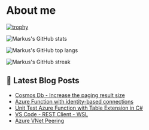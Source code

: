 # About me

[![trophy](https://github-profile-trophy.vercel.app/?username=markusmeyer13)](https://github.com/ryo-ma/github-profile-trophy)
  
![Markus's GitHub stats](https://github-readme-stats.vercel.app/api?username=markusmeyer13&show_icons=true&theme=dark)
  

![Markus's GitHub top langs](https://github-readme-stats.vercel.app/api/top-langs/?username=markusmeyer13&layout=compact&show_icons=true&theme=chartreuse-dark)

![Markus's GitHub streak](https://github-readme-streak-stats.herokuapp.com/?user=markusmeyer13&theme=chartreuse-dark)

## 📕 Latest Blog Posts

<!-- BLOG-POST-LIST:START -->
- [Cosmos Db - Increase the paging result size](https://markusmeyer.hashnode.dev/cosmos-db-increase-the-paging-result-size)
- [Azure Function with identity-based connections](https://markusmeyer.hashnode.dev/azure-function-with-identity-based-connections)
- [Unit Test Azure Function with Table Extension in C#](https://markusmeyer.hashnode.dev/unit-test-azure-function-with-table-extension-in-c)
- [VS Code - REST Client - WSL](https://markusmeyer.hashnode.dev/vs-code-rest-client-wsl)
- [Azure VNet Peering](https://markusmeyer.hashnode.dev/azure-vnet-peering)
<!-- BLOG-POST-LIST:END -->
